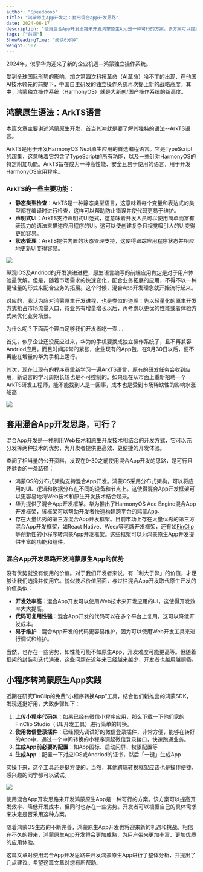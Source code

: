 ```yaml
---
author: "Speedoooo"
title: "鸿蒙原生App开发之：套用混合app开发思路"
date: 2024-06-17
description: "使用混合App开发思路来开发鸿蒙原生App是一种可行的方案。该方案可以提高开发效率、降低开发成本，但同时也存在一些劣势。开发者可以根据自己的具体需求来决定是否采用这种方案。"
tags: ["前端"]
ShowReadingTime: "阅读6分钟"
weight: 507
---
```

2024年，似乎华为迎来了新的企业机遇--鸿蒙独立操作系统。

受到全球国际形势的影响，加之第四次科技革命（AI革命）冷不丁的出现，在他国AI技术领先的前提下，中国自主研发的独立操作系统再次提上新的战略高度。其中，鸿蒙独立操作系统（HarmonyOS）就是大新创/国产操作系统的新高度。

鸿蒙原生语法：ArkTS语言
--------------

本篇文章主要讲述鸿蒙原生开发，首当其冲就是要了解其独特的语法--ArkTS语言。

ArkTS是用于开发HarmonyOS Next原生应用的首选编程语言。它是TypeScript的超集，这意味着它包含了TypeScript的所有功能，以及一些针对HarmonyOS的特定附加功能。ArkTS旨在成为一种高性能、安全且易于使用的语言，用于开发HarmonyOS应用程序。

### ArkTS的一些主要功能：

*   **静态类型检查**：ArkTS是一种静态类型语言，这意味着每个变量和表达式的类型都在编译时进行检查，这样可以帮助防止错误并使代码更易于维护。
*   **声明式UI**：ArkTS支持声明式UI范式，这意味着开发人员可以使用简单而富有表现力的语法来描述应用程序的UI。这可以使创建复杂且视觉吸引人的UI变得更加容易。
*   **状态管理**：ArkTS提供内置的状态管理支持，这使得跟踪应用程序状态并相应地更新UI变得容易。

![](https://p3-juejin.byteimg.com/tos-cn-i-k3u1fbpfcp/4e20b592736f47f78fcae980e2259cb0~tplv-k3u1fbpfcp-jj-mark:3024:0:0:0:q75.awebp#?w=1440&h=669&s=219596&e=png&b=ffffff)

纵观IOS及Andriod的开发演进进程，原生语言编写的前端应用肯定是对于用户体验最优解。但是，随着市场需求的快速变化，配合业务拓展的应用，不得不以一种更轻量的形式来配合业务的拓展。这个时候，混合App开发理念就开始流行起来。

对应的，我认为应对鸿蒙原生开发进程，也是类似的道理：先以轻量化的原生开发方式抢占市场流量入口，待业务有增量增长以后，再考虑以更优的性能或者体验方式来优化业务场景。

为什么呢？下面两个理由足够我们开发者吃一壶....

首先，似乎企业还没反应过来，华为的手机要换成独立操作系统了，且不再兼容Andriod应用。而且时间非常的紧张，企业现有的App包，在9月30日以后，便不再能在增量的华为手机上运行。

其次，现在让现有的程序员重新学习一遍ArkTS语言，原有的研发任务会收到应用，新语言的学习周期长短也是不可控制的。如果现在从市面上重新招聘一个ArkTS研发工程师，能不能找到人是一回事，成本也是受到市场稀缺性的影响水涨船高...

![](https://p3-juejin.byteimg.com/tos-cn-i-k3u1fbpfcp/8013da1a6fd34aeab13bc837725549ae~tplv-k3u1fbpfcp-jj-mark:3024:0:0:0:q75.awebp#?w=868&h=549&s=119617&e=png&b=fdfdfd)

套用混合App开发思路，可行？
---------------

混合App开发是一种利用Web技术和原生开发技术相结合的开发方式，它可以充分发挥两种技术的优势，为开发者提供更高效、更便捷的开发体验。

查阅了相当量的公开资料，发现在9-30之前使用混合App开发的思路，是可行且还挺香的一条路径：

*   鸿蒙OS的分布式架构支持混合App开发。鸿蒙OS采用分布式架构，可以将应用的UI、逻辑和数据分布在不同的设备和节点上。这使得混合App开发框架可以更容易地将Web技术和原生开发技术结合起来。
*   华为提供了混合App开发框架。华为推出了HarmonyOS Ace Engine混合App开发框架，该框架可以帮助开发者快速构建跨平台的鸿蒙App。
*   存在大量优秀的第三方混合App开发框架。目前市场上存在大量优秀的第三方混合App开发框架，如React Native、Weex等老牌开发框架，还有如[FinClip](https://link.juejin.cn?target=https%3A%2F%2Fwww.finclip.com%2Flanding%2Fharmonyos%2F%3Fchannel%3Djuejinseo "https://www.finclip.com/landing/harmonyos/?channel=juejinseo")等创新性的小程序转鸿蒙App开发框架。这些框架可以为鸿蒙原生App开发提供丰富的功能和组件。

### 混合App开发思路开发鸿蒙原生App的优势

没有优势就没有使用的价值。对于我们开发者来说，有「利大于弊」的价值，才足够让我们选择并使用它。貌似技术价值层面，与过往混合App开发取代原生开发的价值类似：

*   **开发效率高**：混合App开发可以使用Web技术来开发应用的UI，这使得开发效率大大提高。
*   **代码可复用性强**：混合App开发的代码可以在多个平台上复用，这可以降低开发成本。
*   **易于维护**：混合App开发的代码更容易维护，因为可以使用Web开发工具来进行调试和维护。

当然，也存在一些劣势，如性能可能不如原生App，开发难度可能更高等。但随着框架的封装和迭代演进，这些问题在近年来已经越来越少，开发者也越用越顺畅。

小程序转鸿蒙原生App实践
-------------

近期在研究FinClip的免费“小程序转换App”工具，结合他们新推出的鸿蒙SDK，发现还挺好用，大致步骤如下：

1.  **上传小程序代码包**：如果已经有微信小程序应用，那么下载一下他们家的FinClip Studio（IDE开发工具）进行简单的转换。
2.  **使用微信登录插件**：已经预先调试好的微信登录插件，非常方便，能够在转好的App中，通过一个中间转换的小程序调起微信登录接口，快速跑通业务。
3.  **生成App前必要的配置**：如App图标、启动闪屏、权限配置等
4.  **生成App**：配置一下对应IOS或Andriod的证书，然后「一键」生成App

实操下来，这个工具还是挺方便的。当然，其他跨端转换框架应该也是操作便捷，感兴趣的同学都可以试试。

![](https://p3-juejin.byteimg.com/tos-cn-i-k3u1fbpfcp/75ff27046cf44a978083fd5264405754~tplv-k3u1fbpfcp-jj-mark:3024:0:0:0:q75.awebp#?w=1184&h=963&s=225670&e=png&a=1&b=1e1e1e)

使用混合App开发思路来开发鸿蒙原生App是一种可行的方案。该方案可以提高开发效率、降低开发成本，但同时也存在一些劣势。开发者可以根据自己的具体需求来决定是否采用这种方案。

随着鸿蒙OS生态的不断完善，鸿蒙原生App开发也将迎来新的机遇和挑战。相信在不久的将来，鸿蒙原生App开发将会更加成熟，为用户带来更加丰富、更加优质的应用体验。

这篇文章对使用混合App开发思路来开发鸿蒙原生App进行了整体分析，并提出了几点建议。希望这篇文章对您有所帮助。
